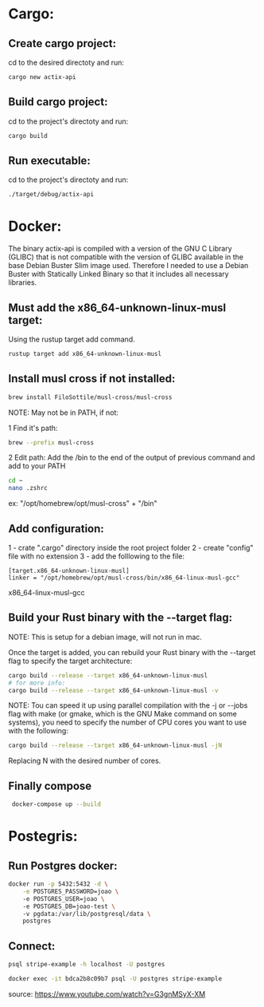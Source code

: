 # Cargo:

## Create cargo project:

cd to the desired directoty and run:
```sh
cargo new actix-api
```

## Build cargo project:

cd to the project's directoty and run:
```sh
cargo build
```

## Run executable:

cd to the project's directoty and run:
```sh
./target/debug/actix-api
```


# Docker:

The binary actix-api is compiled with a version of the GNU C Library (GLIBC) that is not compatible with the version of GLIBC available in the base Debian Buster Slim image used. Therefore I needed to use a Debian Buster with Statically Linked Binary so that it includes all necessary libraries.

## Must add the x86_64-unknown-linux-musl target:
Using the rustup target add command.
```sh
rustup target add x86_64-unknown-linux-musl
```

## Install musl cross if not installed:
```sh
brew install FiloSottile/musl-cross/musl-cross
```

NOTE: May not be in PATH, if not:

1 Find it's path:
```sh
brew --prefix musl-cross
```

2 Edit path:
Add the /bin to the end of the output of previous command and add to your PATH
```sh
cd ~
nano .zshrc
```
ex: "/opt/homebrew/opt/musl-cross" + "/bin"

## Add configuration:
1 - crate ".cargo" directory inside the root project folder
2 - create "config" file with no extension 
3 - add the folllowing to the file:
```
[target.x86_64-unknown-linux-musl]
linker = "/opt/homebrew/opt/musl-cross/bin/x86_64-linux-musl-gcc"
```

x86_64-linux-musl-gcc
## Build your Rust binary with the --target flag:
NOTE: This is setup for a debian image, will not run in mac.

Once the target is added, you can rebuild your Rust binary with the --target flag to specify the target architecture:
```sh
cargo build --release --target x86_64-unknown-linux-musl
# for more info:
cargo build --release --target x86_64-unknown-linux-musl -v 
```

NOTE: Tou can speed it up using parallel compilation with the -j or --jobs flag with make (or gmake, which is the GNU Make command on some systems), you need to specify the number of CPU cores you want to use with the following:

```sh OPTIONAL
cargo build --release --target x86_64-unknown-linux-musl -jN
```
Replacing N with the desired number of cores.

## Finally compose
```sh
 docker-compose up --build
```

# Postegris:

## Run Postgres docker:
```sh
docker run -p 5432:5432 -d \
    -e POSTGRES_PASSWORD=joao \    
    -e POSTGRES_USER=joao \    
    -e POSTGRES_DB=joao-test \     
    -v pgdata:/var/lib/postgresql/data \
    postgres
```

## Connect:
```sh
psql stripe-example -h localhost -U postgres
```

```sh
docker exec -it bdca2b8c09b7 psql -U postgres stripe-example
```
source: https://www.youtube.com/watch?v=G3gnMSyX-XM